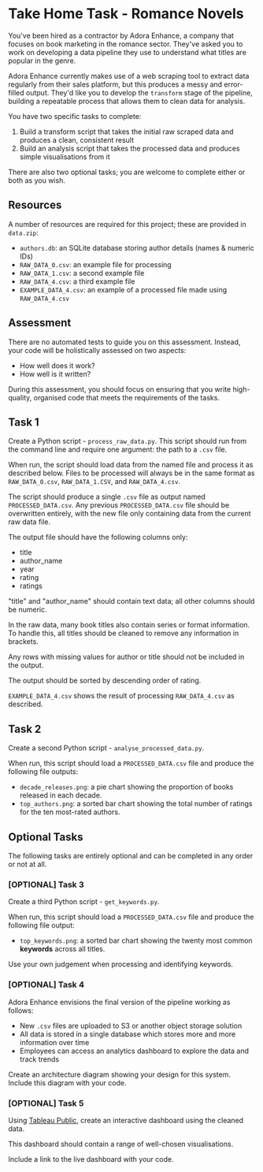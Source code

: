 # Take Home Task - Romance Novels

You've been hired as a contractor by Adora Enhance, a company that focuses on book marketing in the romance sector. They've asked you to work on developing a data pipeline they use to understand what titles are popular in the genre.

Adora Enhance currently makes use of a web scraping tool to extract data regularly from their sales platform, but this produces a messy and error-filled output. They'd like you to develop the `transform` stage of the pipeline, building a repeatable process that allows them to clean data for analysis.

You have two specific tasks to complete:

1. Build a transform script that takes the initial raw scraped data and produces a clean, consistent result
2. Build an analysis script that takes the processed data and produces simple visualisations from it

There are also two optional tasks; you are welcome to complete either or both as you wish.

## Resources

A number of resources are required for this project; these are provided in `data.zip`:

- `authors.db`: an SQLite database storing author details (names & numeric IDs)
- `RAW_DATA_0.csv`: an example file for processing
- `RAW_DATA_1.csv`: a second example file
- `RAW_DATA_4.csv`: a third example file
- `EXAMPLE_DATA_4.csv`: an example of a processed file made using `RAW_DATA_4.csv`

## Assessment

There are no automated tests to guide you on this assessment. Instead, your code will be holistically assessed on two aspects:

- How well does it work?
- How well is it written?

During this assessment, you should focus on ensuring that you write high-quality, organised code that meets the requirements of the tasks.

## Task 1

Create a Python script - `process_raw_data.py`. This script should run from the command line and require one argument: the path to a `.csv` file.

When run, the script should load data from the named file and process it as described below. Files to be processed will always be in the same format as `RAW_DATA_0.csv`, `RAW_DATA_1.CSV`, and `RAW_DATA_4.csv`.

The script should produce a single `.csv` file as output named `PROCESSED_DATA.csv`. Any previous `PROCESSED_DATA.csv` file should be overwritten entirely, with the new file only containing data from the current raw data file.

The output file should have the following columns only:

- title
- author_name
- year 
- rating
- ratings

"title" and "author_name" should contain text data; all other columns should be numeric.

In the raw data, many book titles also contain series or format information. To handle this, all titles should be cleaned to remove any information in brackets.

Any rows with missing values for author or title should not be included in the output.

The output should be sorted by descending order of rating.

`EXAMPLE_DATA_4.csv` shows the result of processing `RAW_DATA_4.csv` as described.

## Task 2

Create a second Python script - `analyse_processed_data.py`.

When run, this script should load a `PROCESSED_DATA.csv` file and produce the following file outputs:

- `decade_releases.png`: a pie chart showing the proportion of books released in each decade.
- `top_authors.png`: a sorted bar chart showing the total number of ratings for the ten most-rated authors.

## Optional Tasks

The following tasks are entirely optional and can be completed in any order or not at all.

### [OPTIONAL] Task 3

Create a third Python script - `get_keywords.py`.

When run, this script should load a `PROCESSED_DATA.csv` file and produce the following file output:

- `top_keywords.png`: a sorted bar chart showing the twenty most common **keywords** across all titles.

Use your own judgement when processing and identifying keywords.

### [OPTIONAL] Task 4

Adora Enhance envisions the final version of the pipeline working as follows:

- New `.csv` files are uploaded to S3 or another object storage solution 
- All data is stored in a single database which stores more and more information over time
- Employees can access an analytics dashboard to explore the data and track trends

Create an architecture diagram showing your design for this system. Include this diagram with your code.

### [OPTIONAL] Task 5

Using [Tableau Public](https://public.tableau.com/app/discover), create an interactive dashboard using the cleaned data.

This dashboard should contain a range of well-chosen visualisations.

Include a link to the live dashboard with your code.